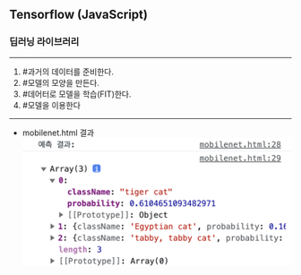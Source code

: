 ## Tensorflow (JavaScript)

### 딥러닝 라이브러리

---

1. #과거의 데이터를 준비한다.
2. #모델의 모양을 만든다.
3. #데어터로 모델을 학습(FIT)한다.
4. #모델을 이용한다

---

- mobilenet.html 결과
  ![result](result.png)
